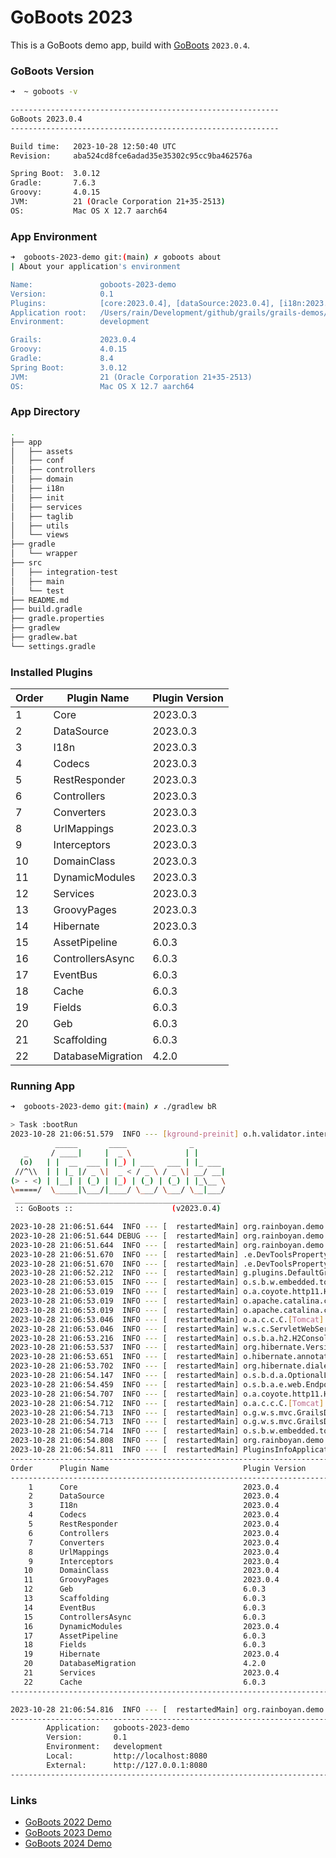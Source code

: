 # GoBoots 2023

This is a GoBoots demo app, build with [GoBoots](https://github.com/rainboyan/GoBoots) `2023.0.4`.

### GoBoots Version

```bash
➜  ~ goboots -v

------------------------------------------------------------
GoBoots 2023.0.4
------------------------------------------------------------

Build time:   2023-10-28 12:50:40 UTC
Revision:     aba524cd8fce6adad35e35302c95cc9ba462576a

Spring Boot:  3.0.12
Gradle:       7.6.3
Groovy:       4.0.15
JVM:          21 (Oracle Corporation 21+35-2513)
OS:           Mac OS X 12.7 aarch64
```

### App Environment

```bash
➜  goboots-2023-demo git:(main) ✗ goboots about
| About your application's environment

Name:               goboots-2023-demo
Version:            0.1
Plugins:            [core:2023.0.4], [dataSource:2023.0.4], [i18n:2023.0.4], [codecs:2023.0.4], [restResponder:2023.0.4], [controllers:2023.0.4], [converters:2023.0.4], [urlMappings:2023.0.4], [interceptors:2023.0.4], [domainClass:2023.0.4], [services:2023.0.4], [groovyPages:2023.0.4], [hibernate:2023.0.4], [eventBus:6.0.3], [geb:6.0.3], [dynamicModules:2023.0.4], [databaseMigration:4.2.0], [fields:6.0.3], [scaffolding:6.0.3], [controllersAsync:6.0.3], [assetPipeline:6.0.3], [cache:6.0.3]
Application root:   /Users/rain/Development/github/grails/grails-demos/goboots-2023-demo
Environment:        development

Grails:             2023.0.4
Groovy:             4.0.15
Gradle:             8.4
Spring Boot:        3.0.12
JVM:                21 (Oracle Corporation 21+35-2513)
OS:                 Mac OS X 12.7 aarch64
```

### App Directory

```bash
.
├── app
│   ├── assets
│   ├── conf
│   ├── controllers
│   ├── domain
│   ├── i18n
│   ├── init
│   ├── services
│   ├── taglib
│   ├── utils
│   └── views
├── gradle
│   └── wrapper
├── src
│   ├── integration-test
│   ├── main
│   └── test
├── README.md
├── build.gradle
├── gradle.properties
├── gradlew
├── gradlew.bat
└── settings.gradle
```

### Installed Plugins

| Order   |   Plugin Name        |  Plugin Version               |
|---------|----------------------|-------------------------------|
|    1    |  Core                |  2023.0.3                     |
|    2    |  DataSource          |  2023.0.3                     |
|    3    |  I18n                |  2023.0.3                     |
|    4    |  Codecs              |  2023.0.3                     |
|    5    |  RestResponder       |  2023.0.3                     |
|    6    |  Controllers         |  2023.0.3                     |
|    7    |  Converters          |  2023.0.3                     |
|    8    |  UrlMappings         |  2023.0.3                     |
|    9    |  Interceptors        |  2023.0.3                     |
|   10    |  DomainClass         |  2023.0.3                     |
|   11    |  DynamicModules      |  2023.0.3                     |
|   12    |  Services            |  2023.0.3                     |
|   13    |  GroovyPages         |  2023.0.3                     |
|   14    |  Hibernate           |  2023.0.3                     |
|   15    |  AssetPipeline       |  6.0.3                        |
|   16    |  ControllersAsync    |  6.0.3                        |
|   17    |  EventBus            |  6.0.3                        |
|   18    |  Cache               |  6.0.3                        |
|   19    |  Fields              |  6.0.3                        |
|   20    |  Geb                 |  6.0.3                        |
|   21    |  Scaffolding         |  6.0.3                        |
|   22    |  DatabaseMigration   |  4.2.0                        |


### Running App

```bash
➜  goboots-2023-demo git:(main) ✗ ./gradlew bR

> Task :bootRun
2023-10-28 21:06:51.579  INFO --- [kground-preinit] o.h.validator.internal.util.Version      : HV000001: Hibernate Validator 8.0.1.Final
          _____       ____              _
   _     / ____|     |  _ \            | |
  (o)   | |  __  ___ | |_) | ___   ___ | |_ ___
 //^\\  | | |_ |/ _ \|  _ < / _ \ / _ \| __/ __|
(> - <) | |__| | (_) | |_) | (_) | (_) | |_\__ \
\=====/  \_____|\___/|____/ \___/ \___/ \__|___/
 ______________________________________________
 :: GoBoots ::                      (v2023.0.4)

2023-10-28 21:06:51.644  INFO --- [  restartedMain] org.rainboyan.demo.Application           : Starting Application using Java 17.0.8 with PID 8986 (/Users/rain/Development/github/grails/grails-demos/goboots-2023-demo/build/classes/groovy/main started by rain in /Users/rain/Development/github/grails/grails-demos/goboots-2023-demo)
2023-10-28 21:06:51.644 DEBUG --- [  restartedMain] org.rainboyan.demo.Application           : Running with Spring Boot v3.0.12, Spring v6.0.13
2023-10-28 21:06:51.644  INFO --- [  restartedMain] org.rainboyan.demo.Application           : The following 1 profile is active: "development"
2023-10-28 21:06:51.670  INFO --- [  restartedMain] .e.DevToolsPropertyDefaultsPostProcessor : Devtools property defaults active! Set 'spring.devtools.add-properties' to 'false' to disable
2023-10-28 21:06:51.670  INFO --- [  restartedMain] .e.DevToolsPropertyDefaultsPostProcessor : For additional web related logging consider setting the 'logging.level.web' property to 'DEBUG'
2023-10-28 21:06:52.212  INFO --- [  restartedMain] g.plugins.DefaultGrailsPluginManager     : Total 22 plugins loaded successfully, take in 116 ms
2023-10-28 21:06:53.015  INFO --- [  restartedMain] o.s.b.w.embedded.tomcat.TomcatWebServer  : Tomcat initialized with port(s): 8080 (http)
2023-10-28 21:06:53.019  INFO --- [  restartedMain] o.a.coyote.http11.Http11NioProtocol      : Initializing ProtocolHandler ["http-nio-8080"]
2023-10-28 21:06:53.019  INFO --- [  restartedMain] o.apache.catalina.core.StandardService   : Starting service [Tomcat]
2023-10-28 21:06:53.019  INFO --- [  restartedMain] o.apache.catalina.core.StandardEngine    : Starting Servlet engine: [Apache Tomcat/10.1.15]
2023-10-28 21:06:53.046  INFO --- [  restartedMain] o.a.c.c.C.[Tomcat].[localhost].[/]       : Initializing Spring embedded WebApplicationContext
2023-10-28 21:06:53.046  INFO --- [  restartedMain] w.s.c.ServletWebServerApplicationContext : Root WebApplicationContext: initialization completed in 1375 ms
2023-10-28 21:06:53.216  INFO --- [  restartedMain] o.s.b.a.h2.H2ConsoleAutoConfiguration    : H2 console available at '/h2-console'. Database available at 'jdbc:h2:mem:devDb'
2023-10-28 21:06:53.537  INFO --- [  restartedMain] org.hibernate.Version                    : HHH000412: Hibernate ORM core version 5.6.15.Final
2023-10-28 21:06:53.651  INFO --- [  restartedMain] o.hibernate.annotations.common.Version   : HCANN000001: Hibernate Commons Annotations {5.1.2.Final}
2023-10-28 21:06:53.702  INFO --- [  restartedMain] org.hibernate.dialect.Dialect            : HHH000400: Using dialect: org.hibernate.dialect.H2Dialect
2023-10-28 21:06:54.147  INFO --- [  restartedMain] o.s.b.d.a.OptionalLiveReloadServer       : LiveReload server is running on port 35729
2023-10-28 21:06:54.459  INFO --- [  restartedMain] o.s.b.a.e.web.EndpointLinksResolver      : Exposing 15 endpoint(s) beneath base path '/actuator'
2023-10-28 21:06:54.707  INFO --- [  restartedMain] o.a.coyote.http11.Http11NioProtocol      : Starting ProtocolHandler ["http-nio-8080"]
2023-10-28 21:06:54.712  INFO --- [  restartedMain] o.a.c.c.C.[Tomcat].[localhost].[/]       : Initializing Spring GrailsDispatcherServlet 'dispatcherServlet'
2023-10-28 21:06:54.713  INFO --- [  restartedMain] o.g.w.s.mvc.GrailsDispatcherServlet      : Initializing Servlet 'dispatcherServlet'
2023-10-28 21:06:54.713  INFO --- [  restartedMain] o.g.w.s.mvc.GrailsDispatcherServlet      : Completed initialization in 0 ms
2023-10-28 21:06:54.714  INFO --- [  restartedMain] o.s.b.w.embedded.tomcat.TomcatWebServer  : Tomcat started on port(s): 8080 (http) with context path ''
2023-10-28 21:06:54.808  INFO --- [  restartedMain] org.rainboyan.demo.Application           : Started Application in 3.376 seconds (process running for 3.815)
2023-10-28 21:06:54.811  INFO --- [  restartedMain] PluginsInfoApplicationContextInitializer :
----------------------------------------------------------------------------------------------
Order      Plugin Name                              Plugin Version                     Enabled
----------------------------------------------------------------------------------------------
    1      Core                                     2023.0.4                                 Y
    2      DataSource                               2023.0.4                                 Y
    3      I18n                                     2023.0.4                                 Y
    4      Codecs                                   2023.0.4                                 Y
    5      RestResponder                            2023.0.4                                 Y
    6      Controllers                              2023.0.4                                 Y
    7      Converters                               2023.0.4                                 Y
    8      UrlMappings                              2023.0.4                                 Y
    9      Interceptors                             2023.0.4                                 Y
   10      DomainClass                              2023.0.4                                 Y
   11      GroovyPages                              2023.0.4                                 Y
   12      Geb                                      6.0.3                                    Y
   13      Scaffolding                              6.0.3                                    Y
   14      EventBus                                 6.0.3                                    Y
   15      ControllersAsync                         6.0.3                                    Y
   16      DynamicModules                           2023.0.4                                 Y
   17      AssetPipeline                            6.0.3                                    Y
   18      Fields                                   6.0.3                                    Y
   19      Hibernate                                2023.0.4                                 Y
   20      DatabaseMigration                        4.2.0                                    Y
   21      Services                                 2023.0.4                                 Y
   22      Cache                                    6.0.3                                    Y
----------------------------------------------------------------------------------------------

2023-10-28 21:06:54.816  INFO --- [  restartedMain] org.rainboyan.demo.Application           :
----------------------------------------------------------------------------------------------
        Application:   goboots-2023-demo
        Version:       0.1
        Environment:   development
        Local:         http://localhost:8080
        External:      http://127.0.0.1:8080
----------------------------------------------------------------------------------------------
```

### Links

* [GoBoots 2022 Demo](https://github.com/rainboyan/goboots-2022-demo)
* [GoBoots 2023 Demo](https://github.com/rainboyan/goboots-2023-demo)
* [GoBoots 2024 Demo](https://github.com/rainboyan/goboots-2024-demo)
